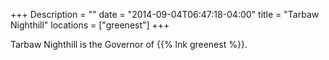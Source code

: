 +++
Description = ""
date = "2014-09-04T06:47:18-04:00"
title = "Tarbaw Nighthill"
locations = ["greenest"]
+++

Tarbaw Nighthill is the Governor of {{% lnk greenest %}}.